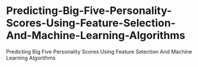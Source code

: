 # Predicting-Big-Five-Personality-Scores-Using-Feature-Selection-And-Machine-Learning-Algorithms
Predicting Big Five Personality Scores Using Feature Selection And Machine Learning Algorithms
